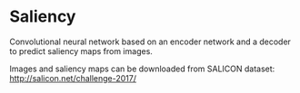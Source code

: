 # Saliency

Convolutional neural network based on an encoder network and a decoder to predict saliency maps from images.

Images and saliency maps can be downloaded from SALICON dataset:  http://salicon.net/challenge-2017/
